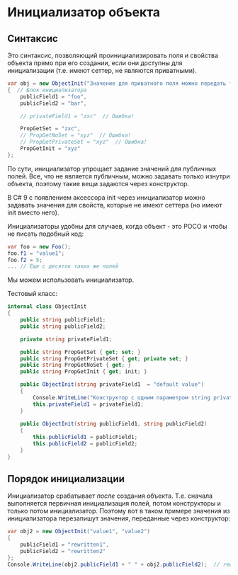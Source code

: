 # Инициализатор объекта

## Синтаксис

Это синтаксис, позволяющий проинициализировать поля и свойства объекта прямо при его создании, если они доступны для инициализации (т.е. имеют сеттер, не являются приватными).

```c#
var obj = new ObjectInit("Значение для приватного поля можно передать только через конструктор")
{  // Блок инициализатора
    publicField1 = "foo",
    publicField2 = "bar",

    // privateField1 = "zxc"  // Ошибка!

    PropGetSet = "zxc",
    // PropGetNoSet = "xyz"  // Ошибка!
    // PropGetPrivateSet = "xyz"  // Ошибка!
    PropGetInit = "xyz"
};
```

По сути, инициализатор упрощает задание значений для публичных полей. Все, что не является публичным, можно задавать только изнутри объекта, поэтому такие вещи задаются через конструктор.

В C# 9 с появлением аксессора init через инициализатор можно задавать значения для свойств, которые не имеют сеттера (но имеют init вместо него).

Инициализаторы удобны для случаев, когда объект - это POCO и чтобы не писать подобный код:

```c#
var foo = new Foo();
foo.f1 = "value1";
foo.f2 = 5;
... // Еще с десяток таких же полей
```

Мы можем использовать инициализатор.

Тестовый класс:

```c#
internal class ObjectInit
{
    public string publicField1;
    public string publicField2;

    private string privateField1;

    public string PropGetSet { get; set; }
    public string PropGetPrivateSet { get; private set; }
    public string PropGetNoSet { get; }
    public string PropGetInit { get; init; }

    public ObjectInit(string privateField1  = "default value")
    {
        Console.WriteLine("Конструктор с одним параметром string privateField1");
        this.privateField1 = privateField1;
    }
    
    public ObjectInit(string publicField1, string publicField2)
    {
        this.publicField1 = publicField1;
        this.publicField2 = publicField2;
    }
}
```

## Порядок инициализации

Инициализатор срабатывает *после* создания объекта. Т.е. сначала выполняется первичная инициализация полей, потом конструкторы и только потом инициализатор. Поэтому вот в таком примере значения из инициализатора перезапишут значения, переданные через конструктор:

```c#
var obj2 = new ObjectInit("value1", "value2")
{
    publicField1 = "rewritten1",
    publicField2 = "rewritten2"
};
Console.WriteLine(obj2.publicField1 + " " + obj2.publicField2);  // rewritten1 rewritten2, а не value1 value2
```
